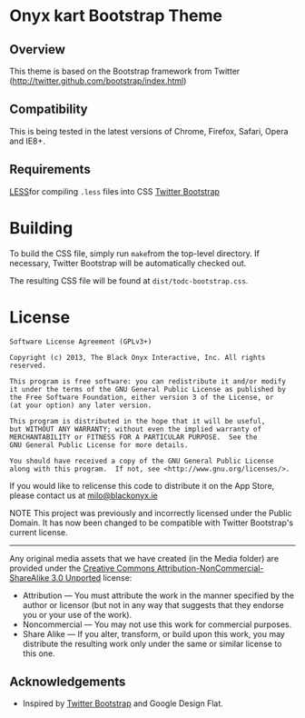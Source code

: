 Onyx kart Bootstrap Theme 
==========================

Overview
----------------------
This theme is based on the Bootstrap framework from Twitter (http://twitter.github.com/bootstrap/index.html) 

Compatibility
----------------------
This is being tested in the latest versions of Chrome, Firefox, Safari, Opera and IE8+.


Requirements
----------------------

[LESS](http://lesscss.org/)for compiling `.less` files into CSS
[Twitter Bootstrap](http://github.com/twitter/bootstrap)


Building
================

To build the CSS file, simply run `make`from the top-level directory. If necessary, Twitter Bootstrap will be automatically checked out.

The resulting CSS file will be found at `dist/todc-bootstrap.css`.

License
=========

	Software License Agreement (GPLv3+)
	
	Copyright (c) 2013, The Black Onyx Interactive, Inc. All rights reserved.
	
	This program is free software: you can redistribute it and/or modify
	it under the terms of the GNU General Public License as published by
	the Free Software Foundation, either version 3 of the License, or
	(at your option) any later version.
	
	This program is distributed in the hope that it will be useful,
	but WITHOUT ANY WARRANTY; without even the implied warranty of
	MERCHANTABILITY or FITNESS FOR A PARTICULAR PURPOSE.  See the
	GNU General Public License for more details.
	
	You should have received a copy of the GNU General Public License
	along with this program.  If not, see <http://www.gnu.org/licenses/>.

If you would like to relicense this code to distribute it on the App Store, 
please contact us at [milo@blackonyx.ie](mailto:milo@blackonyx.ie)

NOTE This project was previously and incorrectly licensed under the Public Domain. It has now been changed to be compatible with Twitter Bootstrap's current license.

----------------------------------------------------------------------------------

Any original media assets that we have created (in the Media folder) are provided under the [Creative Commons Attribution-NonCommercial-ShareAlike 3.0 Unported](http://creativecommons.org/licenses/by-nc-sa/3.0/) license:

* Attribution — You must attribute the work in the manner specified by the author or licensor (but not in any way that suggests that they endorse you or your use of the work).
* Noncommercial — You may not use this work for commercial purposes.
* Share Alike — If you alter, transform, or build upon this work, you may distribute the resulting work only under the same or similar license to this one.

Acknowledgements
---------------------

* Inspired by [Twitter Bootstrap](http://github.com/twitter/bootstrap) and Google Design Flat.


